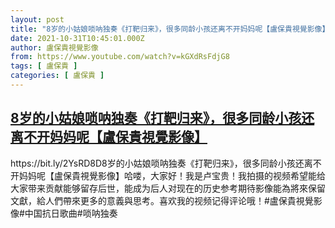 ```yaml
---
layout: post
title: "8岁的小姑娘唢呐独奏《打靶归来》，很多同龄小孩还离不开妈妈呢【盧保貴視覺影像】"
date: 2021-10-31T10:45:01.000Z
author: 盧保貴視覺影像
from: https://www.youtube.com/watch?v=kGXdRsFdjG8
tags: [ 盧保貴 ]
categories: [ 盧保貴 ]
---
```

<!--1635677101000-->
[8岁的小姑娘唢呐独奏《打靶归来》，很多同龄小孩还离不开妈妈呢【盧保貴視覺影像】](https://www.youtube.com/watch?v=kGXdRsFdjG8)
------

<div>
https://bit.ly/2YsRD8D8岁的小姑娘唢呐独奏《打靶归来》，很多同龄小孩还离不开妈妈呢【盧保貴視覺影像】哈喽，大家好！我是卢宝贵！我拍摄的视频希望能给大家带来贡献能够留存后世，能成为后人对现在的历史参考期待影像能為將來保留文獻，給人們帶來更多的意義與思考。喜欢我的视频记得评论哦！#盧保貴視覺影像#中国抗日歌曲#唢呐独奏
</div>
